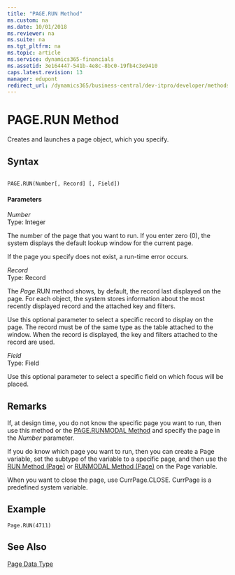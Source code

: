 ```yaml
---
title: "PAGE.RUN Method"
ms.custom: na
ms.date: 10/01/2018
ms.reviewer: na
ms.suite: na
ms.tgt_pltfrm: na
ms.topic: article
ms.service: dynamics365-financials
ms.assetid: 3e164447-541b-4e8c-8bc0-19fb4c3e9410
caps.latest.revision: 13
manager: edupont
redirect_url: /dynamics365/business-central/dev-itpro/developer/methods-auto/al-method-reference
---
```


 

# PAGE.RUN Method
Creates and launches a page object, which you specify.  

## Syntax  

```  

PAGE.RUN(Number[, Record] [, Field])  
```  

#### Parameters  
 *Number*  
 Type: Integer  

 The number of the page that you want to run. If you enter zero \(0\), the system displays the default lookup window for the current page.  

 If the page you specify does not exist, a run-time error occurs.  

 *Record*  
 Type: Record  

 The *Page*.RUN method shows, by default, the record last displayed on the page. For each object, the system stores information about the most recently displayed record and the attached key and filters.  

 Use this optional parameter to select a specific record to display on the page. The record must be of the same type as the table attached to the window. When the record is displayed, the key and filters attached to the record are used.  

 *Field*  
 Type: Field  

 Use this optional parameter to select a specific field on which focus will be placed.  

## Remarks  
 If, at design time, you do not know the specific page you want to run, then use this method or the [PAGE.RUNMODAL Method](devenv-PAGE-RUNMODAL-Method.md) and specify the page in the *Number* parameter.  

 If you do know which page you want to run, then you can create a Page variable, set the subtype of the variable to a specific page, and then use the [RUN Method \(Page\)](devenv-RUN-Method-Page.md) or [RUNMODAL Method \(Page\)](devenv-RUNMODAL-Method-Page.md) on the Page variable.  

 When you want to close the page, use CurrPage.CLOSE. CurrPage is a predefined system variable.  

## Example  

```  
Page.RUN(4711)  
```  

## See Also  
 [Page Data Type](../datatypes/devenv-Page-Data-Type.md)
